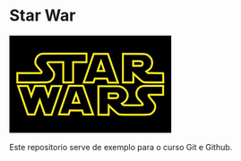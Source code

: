 # Star War 

![Guerra nas Estrelas](./download.png)

Este repositorio serve de exemplo para o curso Git e Github.
